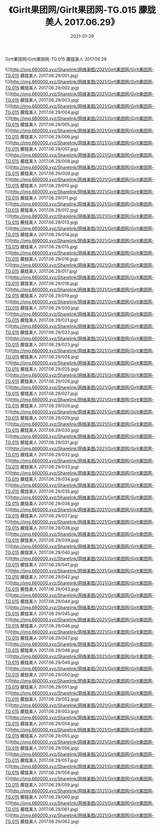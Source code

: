 ﻿---
layout: post
title:  《Girlt果团网/Girlt果团网-TG.015 朦胧美人 2017.06.29》
date:   2021-01-29
img: http://img.660000.xyz/Sharelink/网络美图/2021/Girlt果团网/Girlt果团网-TG.015 朦胧美人 2017.06.29/000.jpg
categories: [美女, 清纯, 唯美]
---

Girlt果团网/Girlt果团网-TG.015 朦胧美人 2017.06.29

 ![](http://img.660000.xyz/Sharelink/网络美图/2021/Girlt果团网/Girlt果团网-TG.015 朦胧美人 2017.06.29/001.jpg) <br>![](http://img.660000.xyz/Sharelink/网络美图/2021/Girlt果团网/Girlt果团网-TG.015 朦胧美人 2017.06.29/002.jpg) <br>![](http://img.660000.xyz/Sharelink/网络美图/2021/Girlt果团网/Girlt果团网-TG.015 朦胧美人 2017.06.29/003.jpg) <br>![](http://img.660000.xyz/Sharelink/网络美图/2021/Girlt果团网/Girlt果团网-TG.015 朦胧美人 2017.06.29/004.jpg) <br>![](http://img.660000.xyz/Sharelink/网络美图/2021/Girlt果团网/Girlt果团网-TG.015 朦胧美人 2017.06.29/005.jpg) <br>![](http://img.660000.xyz/Sharelink/网络美图/2021/Girlt果团网/Girlt果团网-TG.015 朦胧美人 2017.06.29/006.jpg) <br>![](http://img.660000.xyz/Sharelink/网络美图/2021/Girlt果团网/Girlt果团网-TG.015 朦胧美人 2017.06.29/007.jpg) <br>![](http://img.660000.xyz/Sharelink/网络美图/2021/Girlt果团网/Girlt果团网-TG.015 朦胧美人 2017.06.29/008.jpg) <br>![](http://img.660000.xyz/Sharelink/网络美图/2021/Girlt果团网/Girlt果团网-TG.015 朦胧美人 2017.06.29/009.jpg) <br>![](http://img.660000.xyz/Sharelink/网络美图/2021/Girlt果团网/Girlt果团网-TG.015 朦胧美人 2017.06.29/010.jpg) <br>![](http://img.660000.xyz/Sharelink/网络美图/2021/Girlt果团网/Girlt果团网-TG.015 朦胧美人 2017.06.29/011.jpg) <br>![](http://img.660000.xyz/Sharelink/网络美图/2021/Girlt果团网/Girlt果团网-TG.015 朦胧美人 2017.06.29/012.jpg) <br>![](http://img.660000.xyz/Sharelink/网络美图/2021/Girlt果团网/Girlt果团网-TG.015 朦胧美人 2017.06.29/013.jpg) <br>![](http://img.660000.xyz/Sharelink/网络美图/2021/Girlt果团网/Girlt果团网-TG.015 朦胧美人 2017.06.29/014.jpg) <br>![](http://img.660000.xyz/Sharelink/网络美图/2021/Girlt果团网/Girlt果团网-TG.015 朦胧美人 2017.06.29/015.jpg) <br>![](http://img.660000.xyz/Sharelink/网络美图/2021/Girlt果团网/Girlt果团网-TG.015 朦胧美人 2017.06.29/016.jpg) <br>![](http://img.660000.xyz/Sharelink/网络美图/2021/Girlt果团网/Girlt果团网-TG.015 朦胧美人 2017.06.29/017.jpg) <br>![](http://img.660000.xyz/Sharelink/网络美图/2021/Girlt果团网/Girlt果团网-TG.015 朦胧美人 2017.06.29/018.jpg) <br>![](http://img.660000.xyz/Sharelink/网络美图/2021/Girlt果团网/Girlt果团网-TG.015 朦胧美人 2017.06.29/019.jpg) <br>![](http://img.660000.xyz/Sharelink/网络美图/2021/Girlt果团网/Girlt果团网-TG.015 朦胧美人 2017.06.29/020.jpg) <br>![](http://img.660000.xyz/Sharelink/网络美图/2021/Girlt果团网/Girlt果团网-TG.015 朦胧美人 2017.06.29/021.jpg) <br>![](http://img.660000.xyz/Sharelink/网络美图/2021/Girlt果团网/Girlt果团网-TG.015 朦胧美人 2017.06.29/022.jpg) <br>![](http://img.660000.xyz/Sharelink/网络美图/2021/Girlt果团网/Girlt果团网-TG.015 朦胧美人 2017.06.29/023.jpg) <br>![](http://img.660000.xyz/Sharelink/网络美图/2021/Girlt果团网/Girlt果团网-TG.015 朦胧美人 2017.06.29/024.jpg) <br>![](http://img.660000.xyz/Sharelink/网络美图/2021/Girlt果团网/Girlt果团网-TG.015 朦胧美人 2017.06.29/025.jpg) <br>![](http://img.660000.xyz/Sharelink/网络美图/2021/Girlt果团网/Girlt果团网-TG.015 朦胧美人 2017.06.29/026.jpg) <br>![](http://img.660000.xyz/Sharelink/网络美图/2021/Girlt果团网/Girlt果团网-TG.015 朦胧美人 2017.06.29/027.jpg) <br>![](http://img.660000.xyz/Sharelink/网络美图/2021/Girlt果团网/Girlt果团网-TG.015 朦胧美人 2017.06.29/028.jpg) <br>![](http://img.660000.xyz/Sharelink/网络美图/2021/Girlt果团网/Girlt果团网-TG.015 朦胧美人 2017.06.29/029.jpg) <br>![](http://img.660000.xyz/Sharelink/网络美图/2021/Girlt果团网/Girlt果团网-TG.015 朦胧美人 2017.06.29/030.jpg) <br>![](http://img.660000.xyz/Sharelink/网络美图/2021/Girlt果团网/Girlt果团网-TG.015 朦胧美人 2017.06.29/031.jpg) <br>![](http://img.660000.xyz/Sharelink/网络美图/2021/Girlt果团网/Girlt果团网-TG.015 朦胧美人 2017.06.29/032.jpg) <br>![](http://img.660000.xyz/Sharelink/网络美图/2021/Girlt果团网/Girlt果团网-TG.015 朦胧美人 2017.06.29/033.jpg) <br>![](http://img.660000.xyz/Sharelink/网络美图/2021/Girlt果团网/Girlt果团网-TG.015 朦胧美人 2017.06.29/034.jpg) <br>![](http://img.660000.xyz/Sharelink/网络美图/2021/Girlt果团网/Girlt果团网-TG.015 朦胧美人 2017.06.29/035.jpg) <br>![](http://img.660000.xyz/Sharelink/网络美图/2021/Girlt果团网/Girlt果团网-TG.015 朦胧美人 2017.06.29/036.jpg) <br>![](http://img.660000.xyz/Sharelink/网络美图/2021/Girlt果团网/Girlt果团网-TG.015 朦胧美人 2017.06.29/037.jpg) <br>![](http://img.660000.xyz/Sharelink/网络美图/2021/Girlt果团网/Girlt果团网-TG.015 朦胧美人 2017.06.29/038.jpg) <br>![](http://img.660000.xyz/Sharelink/网络美图/2021/Girlt果团网/Girlt果团网-TG.015 朦胧美人 2017.06.29/039.jpg) <br>![](http://img.660000.xyz/Sharelink/网络美图/2021/Girlt果团网/Girlt果团网-TG.015 朦胧美人 2017.06.29/040.jpg) <br>![](http://img.660000.xyz/Sharelink/网络美图/2021/Girlt果团网/Girlt果团网-TG.015 朦胧美人 2017.06.29/041.jpg) <br>![](http://img.660000.xyz/Sharelink/网络美图/2021/Girlt果团网/Girlt果团网-TG.015 朦胧美人 2017.06.29/042.jpg) <br>![](http://img.660000.xyz/Sharelink/网络美图/2021/Girlt果团网/Girlt果团网-TG.015 朦胧美人 2017.06.29/043.jpg) <br>![](http://img.660000.xyz/Sharelink/网络美图/2021/Girlt果团网/Girlt果团网-TG.015 朦胧美人 2017.06.29/044.jpg) <br>![](http://img.660000.xyz/Sharelink/网络美图/2021/Girlt果团网/Girlt果团网-TG.015 朦胧美人 2017.06.29/045.jpg) <br>![](http://img.660000.xyz/Sharelink/网络美图/2021/Girlt果团网/Girlt果团网-TG.015 朦胧美人 2017.06.29/046.jpg) <br>![](http://img.660000.xyz/Sharelink/网络美图/2021/Girlt果团网/Girlt果团网-TG.015 朦胧美人 2017.06.29/047.jpg) <br>![](http://img.660000.xyz/Sharelink/网络美图/2021/Girlt果团网/Girlt果团网-TG.015 朦胧美人 2017.06.29/048.jpg) <br>![](http://img.660000.xyz/Sharelink/网络美图/2021/Girlt果团网/Girlt果团网-TG.015 朦胧美人 2017.06.29/049.jpg) <br>![](http://img.660000.xyz/Sharelink/网络美图/2021/Girlt果团网/Girlt果团网-TG.015 朦胧美人 2017.06.29/050.jpg) <br>![](http://img.660000.xyz/Sharelink/网络美图/2021/Girlt果团网/Girlt果团网-TG.015 朦胧美人 2017.06.29/051.jpg) <br>![](http://img.660000.xyz/Sharelink/网络美图/2021/Girlt果团网/Girlt果团网-TG.015 朦胧美人 2017.06.29/052.jpg) <br>![](http://img.660000.xyz/Sharelink/网络美图/2021/Girlt果团网/Girlt果团网-TG.015 朦胧美人 2017.06.29/053.jpg) <br>![](http://img.660000.xyz/Sharelink/网络美图/2021/Girlt果团网/Girlt果团网-TG.015 朦胧美人 2017.06.29/054.jpg) <br>![](http://img.660000.xyz/Sharelink/网络美图/2021/Girlt果团网/Girlt果团网-TG.015 朦胧美人 2017.06.29/055.jpg) <br>![](http://img.660000.xyz/Sharelink/网络美图/2021/Girlt果团网/Girlt果团网-TG.015 朦胧美人 2017.06.29/056.jpg) <br>![](http://img.660000.xyz/Sharelink/网络美图/2021/Girlt果团网/Girlt果团网-TG.015 朦胧美人 2017.06.29/057.jpg) <br>![](http://img.660000.xyz/Sharelink/网络美图/2021/Girlt果团网/Girlt果团网-TG.015 朦胧美人 2017.06.29/058.jpg) <br>![](http://img.660000.xyz/Sharelink/网络美图/2021/Girlt果团网/Girlt果团网-TG.015 朦胧美人 2017.06.29/059.jpg) <br>![](http://img.660000.xyz/Sharelink/网络美图/2021/Girlt果团网/Girlt果团网-TG.015 朦胧美人 2017.06.29/060.jpg) <br>![](http://img.660000.xyz/Sharelink/网络美图/2021/Girlt果团网/Girlt果团网-TG.015 朦胧美人 2017.06.29/061.jpg) <br>![](http://img.660000.xyz/Sharelink/网络美图/2021/Girlt果团网/Girlt果团网-TG.015 朦胧美人 2017.06.29/062.jpg) <br>